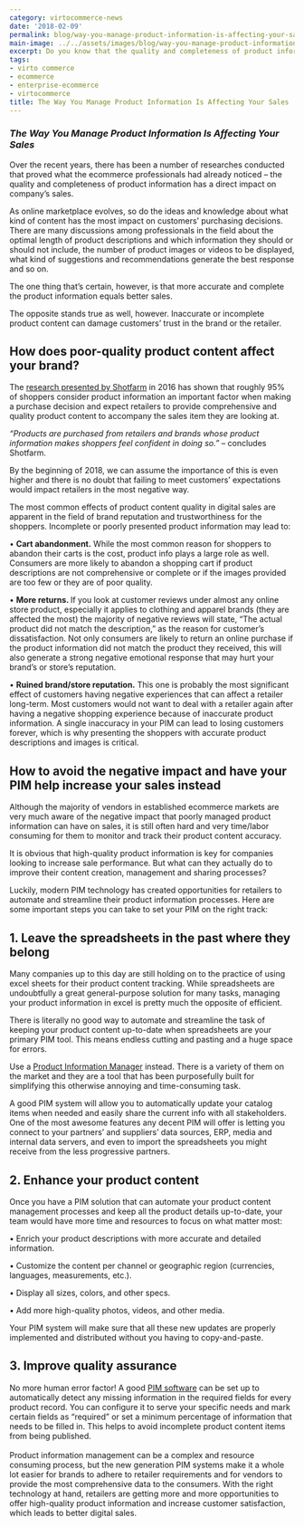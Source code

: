 ```yaml
--- 
category: virtocommerce-news
date: '2018-02-09'
permalink: blog/way-you-manage-product-information-is-affecting-your-sales
main-image: ../../assets/images/blog/way-you-manage-product-information-is-affecting-your-sales.jpg
excerpt: Do you know that the quality and completeness of product information has a direct impact on company’s sales? Learn how to avoid the negative impact and have your PIM help increase your sales in this article.
tags:
- virto commerce
- ecommerce
- enterprise-ecommerce
- virtocommerce
title: The Way You Manage Product Information Is Affecting Your Sales
---
```

### <dfn>The Way You Manage Product Information Is Affecting Your Sales</dfn>

Over the recent years, there has been a number of researches conducted that proved what the ecommerce professionals had already noticed – the quality and completeness of product information has a direct impact on company’s sales.

As online marketplace evolves, so do the ideas and knowledge about what kind of content has the most impact on customers’ purchasing decisions. There are many discussions among professionals in the field about the optimal length of product descriptions and which information they should or should not include, the number of product images or videos to be displayed, what kind of suggestions and recommendations generate the best response and so on. 

The one thing that’s certain, however, is that more accurate and complete the product information equals better sales. 

The opposite stands true as well, however. Inaccurate or incomplete product content can damage customers’ trust in the brand or the retailer.

<h2>How does poor-quality product content affect your brand?</h2>

The <a href="http://www.shotfarm.com/product-information-report/" rel="nofollow">research presented by Shotfarm</a> in 2016 has shown that roughly 95% of shoppers consider product information an important factor when making a purchase decision and expect retailers to provide comprehensive and quality product content to accompany the sales item they are looking at.

<i>“Products are purchased from retailers and brands whose product information makes shoppers feel confident in doing so.”</i> – concludes Shotfarm.

By the beginning of 2018, we can assume the importance of this is even higher and there is no doubt that failing to meet customers’ expectations would impact retailers in the most negative way. 

The most common effects of product content quality in digital sales are apparent in the field of brand reputation and trustworthiness for the shoppers. Incomplete or poorly presented product information may lead to:

•	<strong>Cart abandonment.</strong>  While the most common reason for shoppers to abandon their carts is the cost, product info plays a large role as well. Consumers are more likely to abandon a shopping cart if product descriptions are not comprehensive or complete or if the images provided are too few or they are of poor quality.

•	<strong>More returns. </strong> If you look at customer reviews under almost any online store product, especially it applies to clothing and apparel brands (they are affected the most) the majority of negative reviews will state, “The actual product did not match the description,” as the reason for customer’s dissatisfaction. Not only consumers are likely to return an online purchase if the product information did not match the product they received, this will also generate a strong negative emotional response that may hurt your brand’s or store’s reputation.

•	<strong>Ruined brand/store reputation.</strong> This one is probably the most significant effect of customers having negative experiences that can affect a retailer long-term. Most customers would not want to deal with a retailer again after having a negative shopping experience because of inaccurate product information. A single inaccuracy in your PIM can lead to losing customers forever, which is why presenting the shoppers with accurate product descriptions and images is critical.

<h2>How to avoid the negative impact and have your PIM help increase your sales instead</h2>

Although the majority of vendors in established ecommerce markets are very much aware of the negative impact that poorly managed product information can have on sales, it is still often hard and very time/labor consuming for them to monitor and track their product content accuracy. 

It is obvious that high-quality product information is key for companies looking to increase sale performance. But what can they actually do to improve their content creation, management and sharing processes?

Luckily, modern PIM technology has created opportunities for retailers to automate and streamline their product information processes. Here are some important steps you can take to set your PIM on the right track:

<h2>1.	Leave the spreadsheets in the past where they belong</h2>

Many companies up to this day are still holding on to the practice of using excel sheets for their product content tracking. While spreadsheets are undoubtfully a great general-purpose solution for many tasks, managing your product information in excel is pretty much the opposite of efficient. 

There is literally no good way to automate and streamline the task of keeping your product content up-to-date when spreadsheets are your primary PIM tool. This means endless cutting and pasting and a huge space for errors. 

Use a <a href="{{ 'https://virtocommerce.com/product-information-management-software' | absolute_url }}">Product Information Manager</a> instead. There is a variety of them on the market and they are a tool that has been purposefully built for simplifying this otherwise annoying and time-consuming task.

A good PIM system will allow you to automatically update your catalog items when needed and easily share the current info with all stakeholders. One of the most awesome features any decent PIM will offer is letting you connect to your partners’ and suppliers’ data sources, ERP, media and internal data servers, and even to import the spreadsheets you might receive from the less progressive partners.

<h2>2.	Enhance your product content</h2>

Once you have a PIM solution that can automate your product content management processes and keep all the product details up-to-date, your team would have more time and resources to focus on what matter most:

•	Enrich your product descriptions with more accurate and detailed information.

•	Customize the content per channel or geographic region (currencies, languages, measurements, etc.).

•	Display all sizes, colors, and other specs.

•	Add more high-quality photos, videos, and other media.

Your PIM system will make sure that all these new updates are properly implemented and distributed without you having to copy-and-paste. 

<h2>3.	Improve quality assurance</h2>

No more human error factor! A good <a href="{{ 'https://virtocommerce.com/product-information-management-software' | absolute_url }}">PIM software</a> can be set up to automatically detect any missing information in the required fields for every product record. You can configure it to serve your specific needs and mark certain fields as “required” or set a minimum percentage of information that needs to be filled in. This helps to avoid incomplete product content items from being published. 
<br></br>
Product information management can be a complex and resource consuming process, but the new generation PIM systems make it a whole lot easier for brands to adhere to retailer requirements and for vendors to provide the most comprehensive data to the consumers. With the right technology at hand, retailers are getting more and more opportunities to offer high-quality product information and increase customer satisfaction, which leads to better digital sales.

